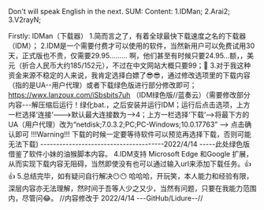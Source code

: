 Don't will speak English in the next.
SUM:
Content:
1.IDMan; 
2.Arai2;
3.V2rayN;

Firstly: IDMan（下载器）
  1.简而言之了，有着全球最快下载速度之名的下载器（IDM）；
  2.IDM是一个需要付费才可以使用的软件，当然新用户可以免费试用30天，正式版也不贵，仅需要29.95.........
啊，他们甚至有时候只要24.95...额，，美元（折合人民币大约185/152元），不过在中文网站大概只要99；🤣
  3.对于我这种资金来源不稳定的人来说，我肯定选择白嫖了😎😎，通过修改选项里的下载内容（指的是UA--用户代理）或者下载绿色版进行部分修改即可；
  https://wwx.lanzoux.com/iSbsbits7uh （IDM绿色版//蓝奏云）（需要修改部分内容---解压缩后运行！绿化bat.，之后安装并运行IDM；运行后点击选项，上方一栏选择‘连接’--->默认最大连接数为-->4；上方一栏选择‘下载’-->将最下方的UA（用户代理）改为“netdisk;7.0.3.2;PC;PC-Windows;10.0.17763”  --> 点击确认即可            !!!Warning!!! 下载的时候一定要等待软件可以预览再选择下载，否则可能无法下载)                             ---------------------------------------2022/4/14            -----此处绿色版借鉴了软件小妹的油猴脚本内容。
  4.IDM支持 Microsoft Edge 和Google 扩展，从而实现下载内容无阻碍，当然即使没有也可以通过输入url来添加下载任务。👍👍
  5.总结完毕，如有疑问自行解决😶😶   哈哈哈，开玩笑，本人能力和经验有限，深层内容亦无法理解，然时间于吾等人少之又少，当然有问题，只要在我能力范围内，尽管问😂。
 //内容修改于  2022/4/14 ---GitHub/Lidure--//
 
